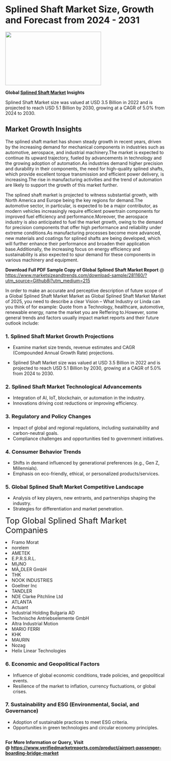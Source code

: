 <H1>Splined Shaft Market Size, Growth and Forecast from 2024 - 2031</H1><img class="aligncenter size-medium wp-image-584254" src="https://thirdeyenews.in/wp-content/uploads/2024/09/Global-Market-Research-300x168.jpeg" alt="" width="300" height="168" /><p><strong>Global&nbsp;<a href="https://www.marketsizeandtrends.com/download-sample/281160/?utm_source=Github8j?utm_medium=215">Splined Shaft Market</a> Insights</strong></p><p>Splined Shaft Market size was valued at USD 3.5 Billion in 2022 and is projected to reach USD 5.1 Billion by 2030, growing at a CAGR of 5.0% from 2024 to 2030.</p><p><h2>Market Growth Insights</h2> <p>The splined shaft market has shown steady growth in recent years, driven by the increasing demand for mechanical components in industries such as automotive, aerospace, and industrial machinery.The market is expected to continue its upward trajectory, fueled by advancements in technology and the growing adoption of automation.As industries demand higher precision and durability in their components, the need for high-quality splined shafts, which provide excellent torque transmission and efficient power delivery, is increasing.The rise in manufacturing activities and the trend of automation are likely to support the growth of this market further.</p> <p>The splined shaft market is projected to witness substantial growth, with North America and Europe being the key regions for demand.The automotive sector, in particular, is expected to be a major contributor, as modern vehicles increasingly require efficient powertrain components for improved fuel efficiency and performance.Moreover, the aerospace industry is also anticipated to fuel the market growth, owing to the demand for precision components that offer high performance and reliability under extreme conditions.As manufacturing processes become more advanced, new materials and coatings for splined shafts are being developed, which will further enhance their performance and broaden their application base.Additionally, the increasing focus on energy efficiency and sustainability is also expected to spur demand for these components in various machinery and equipment.</p> <p><span class=""><strong>Download Full PDF Sample Copy of Global Splined Shaft Market Report</strong> @ <a href="https://www.marketsizeandtrends.com/download-sample/281160/?utm_source=Github8j?utm_medium=215" target="_blank">https://www.marketsizeandtrends.com/download-sample/281160/?utm_source=Github8j?utm_medium=215</a></span></p><p>In order to make an accurate and perceptive description of future scope of a Global&nbsp;Splined Shaft Market Market as Global&nbsp;Splined Shaft Market Market of 2025, you need to describe a clear Vision &ndash; What Industry or Linda can you think of for example: Quote from a Technology, healthcare, automotive, renewable energy, name the market you are Reffering to.However, some general trends and factors usually impact market reports and their future outlook include:</p><h3>1.&nbsp;<strong>Splined Shaft Market Growth Projections</strong></h3><ul><li>Examine market size trends, revenue estimates and CAGR (Compounded Annual Growth Rate) projections.</li><li><p>Splined Shaft Market size was valued at USD 3.5 Billion in 2022 and is projected to reach USD 5.1 Billion by 2030, growing at a CAGR of 5.0% from 2024 to 2030.</p></li></ul><h3>2.&nbsp;<strong>Splined Shaft Market Technological Advancements</strong></h3><ul><li>Integration of AI, IoT, blockchain, or automation in the industry.</li><li>Innovations driving cost reductions or improving efficiency.</li></ul><h3>3.&nbsp;<strong>Regulatory and Policy Changes</strong></h3><ul><li>Impact of global and regional regulations, including sustainability and carbon-neutral goals.</li><li>Compliance challenges and opportunities tied to government initiatives.</li></ul><h3>4.&nbsp;<strong>Consumer Behavior Trends</strong></h3><ul><li>Shifts in demand influenced by generational preferences (e.g., Gen Z, Millennials).</li><li>Emphasis on eco-friendly, ethical, or personalized products/services.</li></ul><h3>5.&nbsp;<strong>Global Splined Shaft Market Competitive Landscape</strong></h3><ul><li>Analysis of key players, new entrants, and partnerships shaping the industry.</li><li>Strategies for differentiation and market penetration.</li></ul><p data-pm-slice="1 1 []"><span style="color: inherit; font-family: inherit; font-size: 25px;">Top Global Splined Shaft Market Companies</span></p><div class="" data-test-id=""><p><li>Framo Morat</li><li> norelem</li><li> AMETEK</li><li> E.P.R.S.R.L.</li><li> MIJNO</li><li> MÃ„DLER GmbH</li><li> THK</li><li> NOOK INDUSTRIES</li><li> Goellner Inc</li><li> TANDLER</li><li> NDE Clarke Pitchline Ltd</li><li> ATLANTA</li><li> Actuant</li><li> Industrial Holding Bulgaria AD</li><li> Technische Antriebselemente GmbH</li><li> Altra Industrial Motion</li><li> MARIO FERRI</li><li> KHK</li><li> MAURIN</li><li> Nozag</li><li> Helix Linear Technologies</li></p></div><h3>6.&nbsp;<strong>Economic and Geopolitical Factors</strong></h3><ul><li>Influence of global economic conditions, trade policies, and geopolitical events.</li><li>Resilience of the market to inflation, currency fluctuations, or global crises.</li></ul><h3>7.&nbsp;<strong>Sustainability and ESG (Environmental, Social, and Governance)</strong></h3><ul><li>Adoption of sustainable practices to meet ESG criteria.</li><li>Opportunities in green technologies and circular economy principles.</li></ul><h2><strong style="font-size: 14px;">For More Information or Query, Visit @&nbsp;</strong><a style="background-color: #ffffff; font-size: 14px;" href="https://www.marketsizeandtrends.com/report/splined-shaft-market/" target="_blank">https://www.verifiedmarketreports.com/product/airport-passenger-boarding-bridge-market</a></h2>